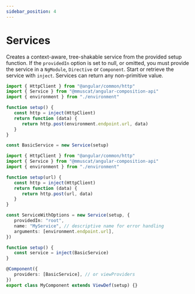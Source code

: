 ```yaml
---
sidebar_position: 4
---
```


# Services

Creates a context-aware, tree-shakable service from the provided setup function. If the
`providedIn` option is set to null, or omitted, you must provide the service in a `NgModule`,
`Directive` or `Component`. Start or retrieve the service with `inject`. Services can return any non-primitive value.

```ts title="Example: Basic service"
import { HttpClient } from "@angular/common/http"
import { Service } from "@mmuscat/angular-composition-api"
import { environment } from "./environment"

function setup() {
   const http = inject(HttpClient)
   return function (data) {
      return http.post(environment.endpoint.url, data)
   }
}

const BasicService = new Service(setup)
```

```ts title="Example: Service with all options"
import { HttpClient } from "@angular/common/http"
import { Service } from "@mmuscat/angular-composition-api"
import { environment } from "./environment"

function setup(url) {
   const http = inject(HttpClient)
   return function (data) {
      return http.post(url, data)
   }
}

const ServiceWithOptions = new Service(setup, {
   providedIn: "root",
   name: "MyService", // descriptive name for error handling
   arguments: [environment.endpoint.url],
})
```

```ts title="Example: Consuming a service"
function setup() {
   const service = inject(BasicService)
}

@Component({
   providers: [BasicService], // or viewProviders
})
export class MyComponent extends ViewDef(setup) {}
```
